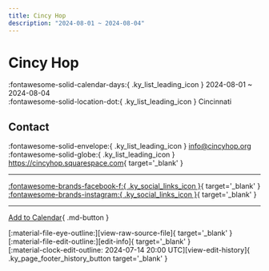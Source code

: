 ```yaml
---
title: Cincy Hop
description: "2024-08-01 ~ 2024-08-04"
---
```


# Cincy Hop 

:fontawesome-solid-calendar-days:{ .ky_list_leading_icon } 2024-08-01 ~ 2024-08-04  
:fontawesome-solid-location-dot:{ .ky_list_leading_icon } Cincinnati  

## Contact

:fontawesome-solid-envelope:{ .ky_list_leading_icon } <info@cincyhop.org>  
:fontawesome-solid-globe:{ .ky_list_leading_icon } <https://cincyhop.squarespace.com>{ target='_blank' }  

---

 [:fontawesome-brands-facebook-f:{ .ky_social_links_icon }](https://www.facebook.com/cincyhopteam){ target='_blank' } [:fontawesome-brands-instagram:{ .ky_social_links_icon }](https://instagram.com/cincyhop){ target='_blank' }

---

[Add to Calendar](https://swing.news/ics/en/2024/us/cincy-hop-2024.ics){ .md-button }

<div class="ky_page_footer" markdown>
<div class="ky_page_footer_trailing" markdown="span">
[:material-file-eye-outline:][view-raw-source-file]{ target='_blank' }
[:material-file-edit-outline:][edit-info]{ target='_blank' }
</div>
<div class="ky_page_footer_leading" markdown="span">
[:material-clock-edit-outline: 2024-07-14 20:00 UTC][view-edit-history]{ .ky_page_footer_history_button target='_blank' }
</div>
</div>

[view-raw-source-file]: https://github.com/swingdance/events/blob/main/2024/us/cincy-hop-2024.json "View Raw Source File"
[edit-info]: https://github.com/swingdance/events/issues/new?assignees=&labels=update+event&projects=&template=03-update_entity.yml&title=%5B2024%2Fus%5D%20Cincy%20Hop&region=us&year=2024&id=cincy-hop-2024&name=Cincy%20Hop&org_id= "Edit Info"

[view-edit-history]: https://github.com/swingdance/events/commits/main/2024/us/cincy-hop-2024.json "View Edit History"
